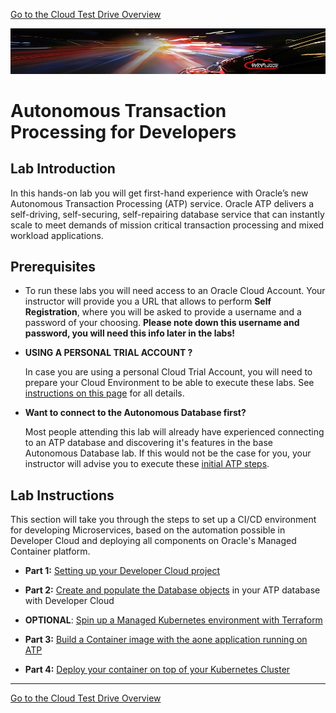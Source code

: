 [Go to the Cloud Test Drive Overview](../readme.md)

![](../common/images/customer.logo2.png)

# Autonomous Transaction Processing for Developers #



## Lab Introduction ##

In this hands-on lab you will get first-hand experience with Oracle’s new Autonomous Transaction Processing (ATP) service. Oracle ATP delivers a self-driving, self-securing, self-repairing database service that can instantly scale to meet demands of mission critical transaction processing and mixed workload applications. 



## Prerequisites ##

- To run these labs you will need access to an Oracle Cloud Account.  Your instructor will provide you a URL that allows to perform **Self Registration**, where you will be asked to provide a username and a password of your choosing.  **Please note down this username and password, you will need this info later in the labs!**
       

- **USING A PERSONAL TRIAL ACCOUNT ?** 

  In case you are using a personal Cloud Trial Account, you will need to prepare your Cloud Environment to be able to execute these labs.  See [instructions on this page](../AppDev/ATP-OKE/README.md) for all details.

  
  
- **Want to connect to the Autonomous Database first?**

  Most people attending this lab will already have experienced connecting to an ATP database and discovering it's features in the base Autonomous Database lab.  If this would not be the case for you, your instructor will advise you to execute these [initial ATP steps](initial_atp_steps.md).

  

## Lab Instructions ##


This section will take you through the steps to set up a CI/CD environment for developing Microservices, based on the automation possible in Developer Cloud and deploying all components on Oracle's Managed Container platform.

- **Part 1:** [Setting up your Developer Cloud project](../AppDev/ATP-OKE/LabGuide250Devcs-proj.md)
- **Part 2:** [Create and populate the Database objects](../AppDev/ATP-OKE/LabGuide400DataLoadingIntoATP.md) in your ATP database with Developer Cloud

- **OPTIONAL**:   [Spin up a Managed Kubernetes environment with Terraform](../AppDev/ATP-OKE/LabGuide660OKE_Create.md) 

- **Part 3:** [Build a Container image with the aone application running on ATP](../AppDev/ATP-OKE/LabGuide650BuildDocker.md)
- **Part 4:** [Deploy your container on top of your Kubernetes Cluster](../AppDev/ATP-OKE/LabGuide670DeployDocker.md)


---

[Go to the Cloud Test Drive Overview](../readme.md)

